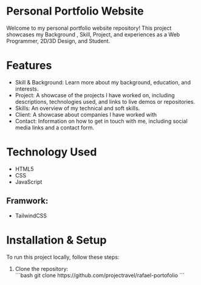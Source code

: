 <h1>Personal Portfolio Website</h1>
Welcome to my personal portfolio website repository! This project showcases my Background , Skill, Project, and experiences as a Web Programmer, 2D/3D Design, and Student.

<h1>Features</h1>
<ul>
<li>Skill & Background: Learn more about my background, education, and interests.</li>
<li>Project: A showcase of the projects I have worked on, including descriptions, technologies used, and links to live demos or repositories.</li>
<li>Skills: An overview of my technical and soft skills.</li>
<li>Client: A showcase about companies I have worked with</li>
<li>Contact: Information on how to get in touch with me, including social media links and a contact form.</li>
</ul>

<h1>Technology Used</h1>
<ul>
<li>HTML5</li>
<li>CSS</li>
<li>JavaScript</li>
</ul>
<h2>Framwork:</h2>
<ul>
<li>TailwindCSS</li>
</ul>


<h1>Installation & Setup</h1>
To run this project locally, follow these steps:

<ol>
  <li>Clone the repository:  
  </li>
```bash
  git clone https://github.com/projectravel/rafael-portofolio
  ```

</ol>
